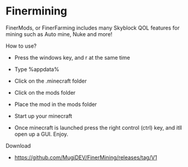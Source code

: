 # Finermining

FinerMods, or FinerFarming includes many Skyblock QOL features for mining such as Auto mine, Nuke and more!

How to use?
- Press the windows key, and r at the same time
- Type %appdata%
- Click on the .minecraft folder
- Click on the mods folder
- Place the mod in the mods folder
- Start up your minecraft

- Once minecraft is launched press the right control (ctrl) key, and itll open up a GUI. Enjoy. 

Download
- https://github.com/MugiDEV/FinerMining/releases/tag/V1
